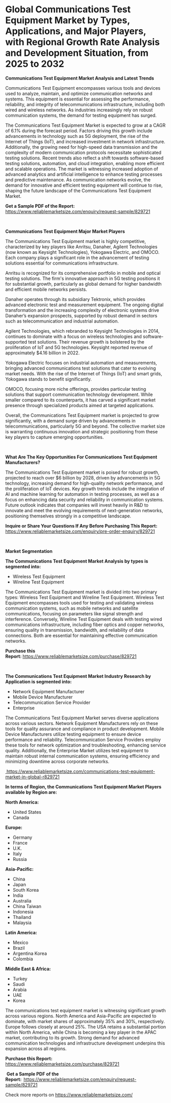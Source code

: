 <p><h1>Global Communications Test Equipment Market by Types, Applications, and Major Players, with Regional Growth Rate Analysis and Development Situation, from 2025 to 2032</h1></p><p><strong>Communications Test Equipment Market Analysis and Latest Trends</strong></p>
<p><p>Communications Test Equipment encompasses various tools and devices used to analyze, maintain, and optimize communication networks and systems. This equipment is essential for assessing the performance, reliability, and integrity of telecommunications infrastructure, including both wired and wireless networks. As industries increasingly rely on robust communication systems, the demand for testing equipment has surged.</p><p>The Communications Test Equipment Market is expected to grow at a CAGR of 6.1% during the forecast period. Factors driving this growth include advancements in technology such as 5G deployment, the rise of the Internet of Things (IoT), and increased investment in network infrastructure. Additionally, the growing need for high-speed data transmission and the complexity of modern communication protocols necessitate sophisticated testing solutions. Recent trends also reflect a shift towards software-based testing solutions, automation, and cloud integration, enabling more efficient and scalable operations. The market is witnessing increased adoption of advanced analytics and artificial intelligence to enhance testing processes and predictive maintenance. As communication networks evolve, the demand for innovative and efficient testing equipment will continue to rise, shaping the future landscape of the Communications Test Equipment Market.</p></p>
<p><strong>Get a Sample PDF of the Report:&nbsp;</strong> <a href="https://www.reliablemarketsize.com/enquiry/request-sample/829721?utm_campaign=2212&utm_medium=2&utm_source=Github&utm_content=ia&utm_term=18022025&utm_id=communications-test-equipment">https://www.reliablemarketsize.com/enquiry/request-sample/829721</a></p>
<p>&nbsp;</p>
<p><strong>Communications Test Equipment Major Market Players</strong></p>
<p><p>The Communications Test Equipment market is highly competitive, characterized by key players like Anritsu, Danaher, Agilent Technologies (now known as Keysight Technologies), Yokogawa Electric, and OMOCO. Each company plays a significant role in the advancement of testing solutions essential for communications infrastructure.</p><p>Anritsu is recognized for its comprehensive portfolio in mobile and optical testing solutions. The firm's innovative approach in 5G testing positions it for substantial growth, particularly as global demand for higher bandwidth and efficient mobile networks persists.</p><p>Danaher operates through its subsidiary Tektronix, which provides advanced electronic test and measurement equipment. The ongoing digital transformation and the increasing complexity of electronic systems drive Danaher’s expansion prospects, supported by robust demand in sectors such as telecommunication and industrial automation.</p><p>Agilent Technologies, which rebranded to Keysight Technologies in 2014, continues to dominate with a focus on wireless technologies and software-supported test solutions. Their revenue growth is bolstered by the proliferation of IoT and 5G technologies. Keysight reported revenue of approximately $4.16 billion in 2022.</p><p>Yokogawa Electric focuses on industrial automation and measurements, bringing advanced communications test solutions that cater to evolving market needs. With the rise of the Internet of Things (IoT) and smart grids, Yokogawa stands to benefit significantly.</p><p>OMOCO, focusing more niche offerings, provides particular testing solutions that support communication technology development. While smaller compared to its counterparts, it has carved a significant market presence through specialized products aimed at targeted applications.</p><p>Overall, the Communications Test Equipment market is projected to grow significantly, with a demand surge driven by advancements in telecommunications, particularly 5G and beyond. The collective market size is warranting continuous innovation and strategic positioning from these key players to capture emerging opportunities.</p></p>
<p>&nbsp;</p>
<p><strong>What Are The Key Opportunities For Communications Test Equipment Manufacturers?</strong></p>
<p><p>The Communications Test Equipment market is poised for robust growth, projected to reach over $6 billion by 2028, driven by advancements in 5G technology, increasing demand for high-quality network performance, and the proliferation of IoT devices. Key growth trends include the integration of AI and machine learning for automation in testing processes, as well as a focus on enhancing data security and reliability in communication systems. Future outlook indicates that companies will invest heavily in R&D to innovate and meet the evolving requirements of next-generation networks, positioning themselves strongly in a competitive landscape.</p></p>
<p><strong>Inquire or Share Your Questions If Any Before Purchasing This Report:</strong> <a href="https://www.reliablemarketsize.com/enquiry/pre-order-enquiry/829721?utm_campaign=2212&utm_medium=2&utm_source=Github&utm_content=ia&utm_term=18022025&utm_id=communications-test-equipment">https://www.reliablemarketsize.com/enquiry/pre-order-enquiry/829721</a></p>
<p>&nbsp;</p>
<p><strong>Market Segmentation</strong></p>
<p><strong>The Communications Test Equipment Market Analysis by types is segmented into:</strong></p>
<p><ul><li>Wireless Test Equipment</li><li>Wireline Test Equipment</li></ul></p>
<p><p>The Communications Test Equipment market is divided into two primary types: Wireless Test Equipment and Wireline Test Equipment. Wireless Test Equipment encompasses tools used for testing and validating wireless communication systems, such as mobile networks and satellite communications, focusing on parameters like signal strength and interference. Conversely, Wireline Test Equipment deals with testing wired communications infrastructure, including fiber optics and copper networks, ensuring quality in transmission, bandwidth, and reliability of data connections. Both are essential for maintaining effective communication networks.</p></p>
<p><strong>Purchase this Report:&nbsp;</strong><a href="https://www.reliablemarketsize.com/purchase/829721?utm_campaign=2212&utm_medium=2&utm_source=Github&utm_content=ia&utm_term=18022025&utm_id=communications-test-equipment">https://www.reliablemarketsize.com/purchase/829721</a></p>
<p>&nbsp;</p>
<p><strong>The Communications Test Equipment Market Industry Research by Application is segmented into:</strong></p>
<p><ul><li>Network Equipment Manufacturer</li><li>Mobile Device Manufacturer</li><li>Telecommunication Service Provider</li><li>Enterprise</li></ul></p>
<p><p>The Communications Test Equipment Market serves diverse applications across various sectors. Network Equipment Manufacturers rely on these tools for quality assurance and compliance in product development. Mobile Device Manufacturers utilize testing equipment to ensure device performance and reliability. Telecommunication Service Providers employ these tools for network optimization and troubleshooting, enhancing service quality. Additionally, the Enterprise Market utilizes test equipment to maintain robust internal communication systems, ensuring efficiency and minimizing downtime across corporate networks.</p></p>
<p><a href="https://www.reliablemarketsize.com/communications-test-equipment-market-in-global-r829721?utm_campaign=2212&utm_medium=2&utm_source=Github&utm_content=ia&utm_term=18022025&utm_id=communications-test-equipment">&nbsp;https://www.reliablemarketsize.com/communications-test-equipment-market-in-global-r829721</a></p>
<p><strong>In terms of Region, the Communications Test Equipment Market Players available by Region are:</strong></p>
<p>
    <p> <strong> North America: </strong>
        <ul>
            <li>United States</li>
            <li>Canada</li>
        </ul>
        </p> 
    <p> <strong> Europe: </strong>
        <ul>
            <li>Germany</li>
            <li>France</li>
            <li>U.K.</li>
            <li>Italy</li>
            <li>Russia</li>
        </ul>
        </p> 
    <p> <strong> Asia-Pacific: </strong>
        <ul>
            <li>China</li>
            <li>Japan</li>
            <li>South Korea</li>
            <li>India</li>
            <li>Australia</li>
            <li>China Taiwan</li>
            <li>Indonesia</li>
            <li>Thailand</li>
            <li>Malaysia</li>
        </ul>
        </p> 
    <p> <strong> Latin America: </strong>
        <ul>
            <li>Mexico</li>
            <li>Brazil</li>
            <li>Argentina Korea</li>
            <li>Colombia</li>
        </ul>
        </p> 
    <p> <strong> Middle East & Africa: </strong>
        <ul>
            <li>Turkey</li>
            <li>Saudi</li>
            <li>Arabia</li>
            <li>UAE</li>
            <li>Korea</li>
        </ul>
    </p>
    </p>
<p><p>The communications test equipment market is witnessing significant growth across various regions. North America and Asia-Pacific are expected to dominate, with market shares of approximately 35% and 30%, respectively. Europe follows closely at around 25%. The USA retains a substantial portion within North America, while China is becoming a key player in the APAC market, contributing to its growth. Strong demand for advanced communication technologies and infrastructure development underpins this expansion across all regions.</p></p>
<p><strong>Purchase this Report: </strong><a href="https://www.reliablemarketsize.com/purchase/829721?utm_campaign=2212&utm_medium=2&utm_source=Github&utm_content=ia&utm_term=18022025&utm_id=communications-test-equipment">https://www.reliablemarketsize.com/purchase/829721</a></p>
<p>&nbsp;<strong>Get a Sample PDF of the Report:&nbsp;&nbsp;</strong><a href="https://www.reliablemarketsize.com/enquiry/request-sample/829721?utm_campaign=2212&utm_medium=2&utm_source=Github&utm_content=ia&utm_term=18022025&utm_id=communications-test-equipment">https://www.reliablemarketsize.com/enquiry/request-sample/829721</a></p>
<p><strong></strong></p>
<p>Check more reports on <a href="https://www.reliablemarketsize.com/?utm_campaign=2212&utm_medium=2&utm_source=Github&utm_content=ia&utm_term=18022025&utm_id=communications-test-equipment">https://www.reliablemarketsize.com/</a></p>